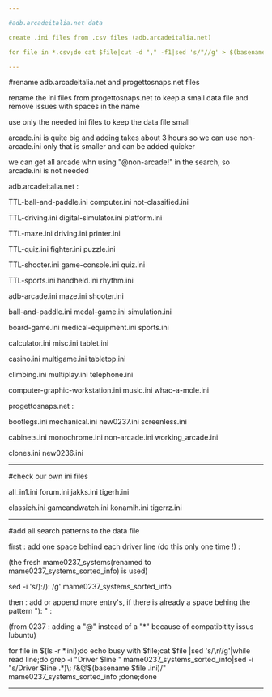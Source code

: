 ```yaml
---

#adb.arcadeitalia.net data

create .ini files from .csv files (adb.arcadeitalia.net)

for file in *.csv;do cat $file|cut -d "," -f1|sed 's/"//g' > $(basename $file .csv).ini ;done

---
```


#rename adb.arcadeitalia.net and progettosnaps.net files

rename the ini files from progettosnaps.net to keep a small data file and remove issues with spaces in the name

use only the needed ini files to keep the data file small

arcade.ini is quite big and adding takes about 3 hours so we can use non-arcade.ini only that is smaller and can be added quicker

we can get all arcade whn using "@non-arcade!" in the search, so arcade.ini is not needed 

adb.arcadeitalia.net :

TTL-ball-and-paddle.ini           computer.ini           not-classified.ini

TTL-driving.ini                   digital-simulator.ini  platform.ini

TTL-maze.ini                      driving.ini            printer.ini

TTL-quiz.ini                      fighter.ini            puzzle.ini

TTL-shooter.ini                   game-console.ini       quiz.ini

TTL-sports.ini                    handheld.ini           rhythm.ini

adb-arcade.ini                    maze.ini               shooter.ini

ball-and-paddle.ini               medal-game.ini         simulation.ini

board-game.ini                    medical-equipment.ini  sports.ini

calculator.ini                    misc.ini               tablet.ini

casino.ini                        multigame.ini          tabletop.ini

climbing.ini                      multiplay.ini          telephone.ini

computer-graphic-workstation.ini  music.ini              whac-a-mole.ini

progettosnaps.net :

bootlegs.ini  mechanical.ini  new0237.ini     screenless.ini

cabinets.ini  monochrome.ini  non-arcade.ini  working_arcade.ini

clones.ini    new0236.ini 


---

#check our own ini files

all_in1.ini   forum.ini         jakks.ini    tigerh.ini

classich.ini  gameandwatch.ini  konamih.ini  tigerrz.ini

---

#add all search patterns to the data file

first : add one space behind each driver line (do this only one time !) :

(the fresh mame0237_systems(renamed to mame0237_systems_sorted_info) is used)

sed -i 's/)\:/)\: /g' mame0237_systems_sorted_info

then : add or append more entry's, if there is already a space behing the pattern "): " :

(from 0237 : adding a "@" instead of a "*" because of compatibitity issus lubuntu)

for file in $(ls -r *.ini);do echo busy with $file;cat $file |sed 's/\r//g'|while read line;do grep -i "Driver $line " mame0237_systems_sorted_info|sed -i "s/Driver $line .*)\: /&@$(basename $file .ini)/" mame0237_systems_sorted_info ;done;done

---